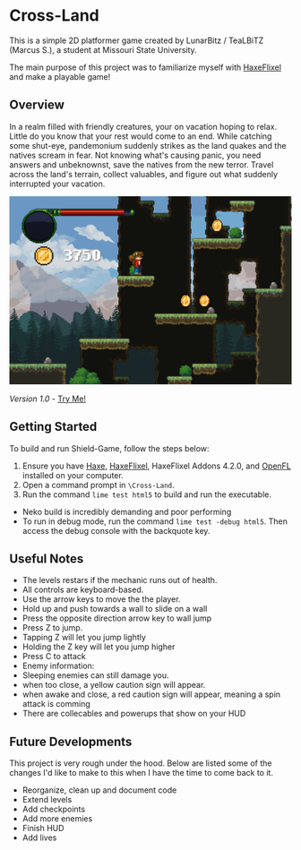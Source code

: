 # Cross-Land
This is a simple 2D platformer game created by LunarBitz / TeaLBiTZ (Marcus S.), a student at Missouri State University. 

The main purpose of this project was to familiarize myself with [HaxeFlixel](http://www.haxeflixel.com) and make a playable game!

## Overview

In a realm filled with friendly creatures, your on vacation hoping to relax. Little do you know that your rest would come to an end. While catching some shut-eye, pandemonium suddenly strikes as the land quakes and the natives scream in fear. Not knowing what's causing panic, you need answers and unbeknownst, save the natives from the new terror. Travel across the land's terrain, collect valuables, and figure out what suddenly interrupted your vacation.

![CrossLand Screenshot](/docs/CrossLandScreenShot.png?raw=true)

*Version 1.0* - [Try Me!](https://lunarbitz.github.io/Cross-Land/)

## Getting Started

To build and run Shield-Game, follow the steps below:

1. Ensure you have [Haxe](http://www.haxe.org/download), [HaxeFlixel](http://www.haxeflixel.com), HaxeFlixel Addons 4.2.0, and [OpenFL](http://www.openfl.org/download/) installed on your computer.
2. Open a command prompt in `\Cross-Land`.
3. Run the command `lime test html5` to build and run the executable.
  * Neko build is incredibly demanding and poor performing
  * To run in debug mode, run the command `lime test -debug html5`. Then access the debug console with the backquote key.

## Useful Notes

* The levels restars if the mechanic runs out of health.
* All controls are keyboard-based. 
 * Use the arrow keys to move the the player.
 * Hold up and push towards a wall to slide on a wall
  * Press the opposite direction arrow key to wall jump
* Press Z to jump.
 * Tapping Z will let you jump lightly
 * Holding the Z key will let you jump higher
* Press C to attack
* Enemy information:
 * Sleeping enemies can still damage you.
 * when too close, a yellow caution sign will appear.
  * when awake and close, a red caution sign will appear, meaning a spin attack is comming
* There are collecables and powerups that show on your HUD

## Future Developments

This project is very rough under the hood.
Below are listed some of the changes I'd like to make to this when I have the time to come back to it.

* Reorganize, clean up and document code
* Extend levels
* Add checkpoints
* Add more enemies
* Finish HUD
* Add lives
